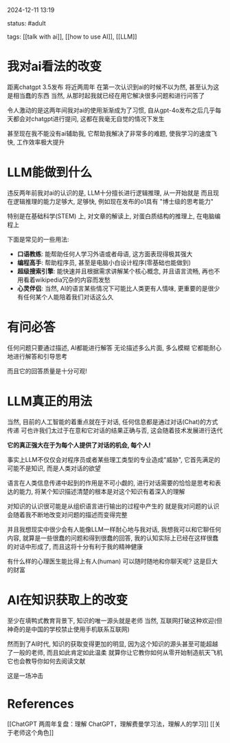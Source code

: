 2024-12-11    13:19

status: #adult

tags: [[talk with ai]], [[how to use AI]], [[LLM]]


# 我对ai看法的改变

距离chatgpt 3.5发布 将近两周年
在第一次认识到ai的时候不以为然, 甚至认为这是相当蠢的东西
当然, 从那时起我就已经在用它解决很多问题和进行问答了

令人激动的是这两年间我对ai的使用渐渐成为了习惯, 自从gpt-4o发布之后几乎每天都会对chatgpt进行提问, 这都在我毫无自觉的情况下发生

甚至现在我不能没有ai辅助我, 它帮助我解决了非常多的难题, 使我学习的速度飞快, 工作效率极大提升

# LLM能做到什么

违反两年前我对ai的认识的是, LLM十分擅长进行逻辑推理, 从一开始就是
而且现在逻辑推理的能力足够大, 足够快, 例如现在发布的o1具有 "博士级的思考能力"

特别是在基础科学(STEM) 上, 对文章的解读上, 对蛋白质结构的推理上, 在电脑编程上

下面是常见的一些用法: 
- **口语教练**: 能帮助任何人学习外语或者母语, 这方面表现得极其强大
- **编程高手**: 帮助程序员, 甚至是电脑小白设计程序(零基础也能做到)
- **超级搜索引擎**: 能快速并且根据需求讲解某个核心概念, 并且语言流畅, 再也不用看着wikipedia冗杂的内容而发愁
- **心灵伴侣**: 当然, AI的语言某些情况下可能比人类更有人情味, 更重要的是很少有任何某个人能陪着我们对话这么久

# 有问必答

任何问题只要通过描述, AI都能进行解答
无论描述多么片面, 多么模糊
它都能耐心地进行解答和引导思考

而且它的回答质量是十分可观!

# LLM真正的用法

当然, 目前的人工智能的着重点就在于对话, 任何信息都是通过对话(Chat)的方式传递
可也许我们太过于在意和它对话的结果正确与否, 这会随着技术发展进行迭代

**它的真正强大在于为每个人提供了对话的机会, 每个人!**

事实上LLM不仅仅会对程序员或者某些理工类型的专业造成"威胁", 它首先满足的可能不是知识, 而是人类对话的欲望

语言在人类信息传递中起到的作用是不可小觑的, 进行对话需要的恰恰是思考和表达的能力, 将某个知识描述清楚的根本是对这个知识有着深入的理解

对知识的认识很可能是从组织语言进行输出的过程中产生的
就是我对问题的认识会随着我不断地改变对问题的描述而变得完整

并且我想现实中很少会有人能像LLM一样耐心地与我对话, 我想我可以和它聊任何内容, 就算是一些很蠢的问题和得到很蠢的回答, 我的认知实际上已经在这样很蠢的对话中形成了, 而且这将十分有利于我的精神健康

有什么样的心理医生能比得上有人(human) 可以随时随地和你聊天呢?
这是巨大的财富

# AI在知识获取上的改变
至少在填鸭式教育背景下, 知识的唯一源头就是老师
当然, 互联网打破这种欢迎(但神奇的是中国的学校禁止使用手机联系互联网)

然而到了AI时代, 知识的获取变得更加的明显, 因为这个知识的源头甚至可能超越了一般的老师, 而且如此肯定如此温柔
就算你让它教你如何从零开始制造航天飞机它也会教导你如何去阅读文献

这是一场冲击

# References
[[ChatGPT 两周年复盘：理解 ChatGPT，理解费曼学习法，理解人的学习]]
[[关于老师这个角色]]
